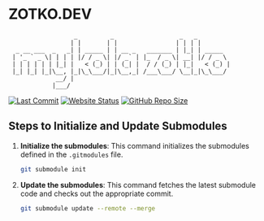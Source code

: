 # ZOTKO.DEV

```text
                  _         _                  _   _
                 | |       | |                | | | |
  _ __ ___  _   _| | _____ | | __ _   _______ | |_| | _____
 | '_ ` _ \| | | | |/ / _ \| |/ _` | |_  / _ \| __| |/ / _ \
 | | | | | | |_| |   < (_) | | (_| |  / / (_) | |_|   < (_) |
 |_| |_| |_|\__, |_|\_\___/|_|\__,_| /___\___/ \__|_|\_\___/
             __/ |
            |___/

```

[![Last Commit](https://img.shields.io/github/last-commit/zotko/zotko.dev)](https://github.com/zotko/zotko.dev)
[![Website Status](https://img.shields.io/website?url=https%3A%2F%2Fzotko.dev)](https://zotko.dev)
[![GitHub Repo Size](https://img.shields.io/github/repo-size/zotko/zotko.dev?style=flat)](https://github.com/zotko/zotko.dev)

## Steps to Initialize and Update Submodules

1. **Initialize the submodules**: This command initializes the submodules
   defined in the `.gitmodules` file.

   ```bash
   git submodule init
   ```

2. **Update the submodules**: This command fetches the latest submodule code and
   checks out the appropriate commit.

   ```bash
   git submodule update --remote --merge
   ```
